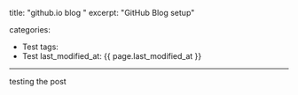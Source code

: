 title:  "github.io blog "
excerpt: "GitHub Blog setup"

categories:
  - Test
tags:
  - Test
last_modified_at: {{ page.last_modified_at }}
---

testing the post
